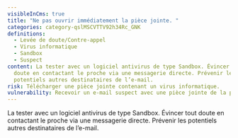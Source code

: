 ```yaml
---
visibleInCms: true
title: "Ne pas ouvrir immédiatement la pièce jointe. "
categories: category-qslMSCVTTV92h34Rc_GNK
definitions:
  - Levée de doute/Contre-appel
  - Virus informatique
  - Sandbox
  - Suspect
content: La tester avec un logiciel antivirus de type Sandbox. Évincer tout
  doute en contactant le proche via une messagerie directe. Prévenir les
  potentiels autres destinataires de l’e-mail.
risk: Télécharger une pièce jointe contenant un virus informatique.
vulnerability: Recevoir un e-mail suspect avec une pièce jointe de la part d’un proche.
---
```

<!--StartFragment-->

La tester avec un logiciel antivirus de type Sandbox. Évincer tout doute en contactant le proche via une messagerie directe. Prévenir les potentiels autres destinataires de l’e-mail.

<!--EndFragment-->